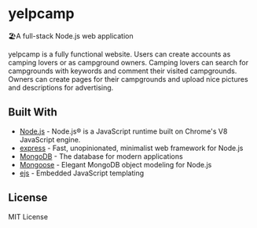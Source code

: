 # yelpcamp
🏖A full-stack Node.js web application

yelpcamp is a fully functional website. Users can create accounts as camping lovers or as campground owners.  Camping lovers can search for campgrounds with keywords and comment their visited campgrounds. Owners can create pages for their campgrounds and upload nice pictures and descriptions for advertising.

## Built With

- [Node.js](https://nodejs.org/) - Node.js® is a JavaScript runtime built on Chrome's V8 JavaScript engine.
- [express](https://expressjs.com//) - Fast, unopinionated, minimalist web framework for Node.js
- [MongoDB](https://www.mongodb.com/) - The database for modern applications
- [Mongoose](https://mongoosejs.com/) - Elegant MongoDB object modeling for Node.js
- [ejs](https://ejs.co/) - Embedded JavaScript templating

## License

MIT License